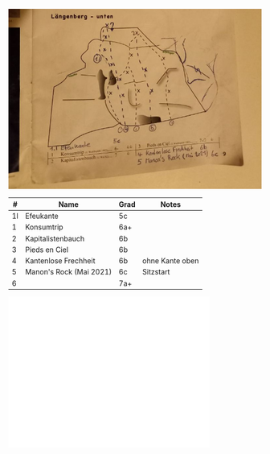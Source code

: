 ![](laengenberg-unten.jpg)

| #    | Name                    | Grad | Notes           |
| ---- | ----------------------- | ---- | --------------- |
| 1l   | Efeukante               | 5c   |                 |
| 1    | Konsumtrip              | 6a+  |                 |
| 2    | Kapitalistenbauch       | 6b   |                 |
| 3    | Pieds en Ciel           | 6b   |                 |
| 4    | Kantenlose Frechheit    | 6b   | ohne Kante oben |
| 5    | Manon's Rock (Mai 2021) | 6c   | Sitzstart       |
| 6    |                         | 7a+  |                 |

<iframe src='//map.geo.admin.ch/embed.html?X=171954.23&Y=640698.99&zoom=3&lang=en&topic=ech&bgLayer=ch.swisstopo.pixelkarte-grau' width='400' height='300' frameborder='0' style='border:0'></iframe>

